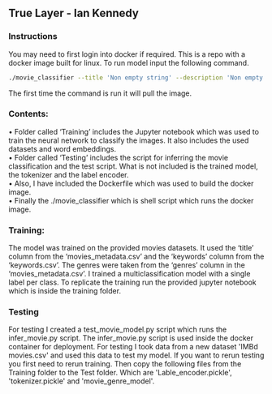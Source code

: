 ## True Layer - Ian Kennedy
### Instructions
You may need to first login into docker if required. This is a repo with a docker image built for linux.
To run model input the following command.

```sh
./movie_classifier --title 'Non empty string' --description 'Non empty string'
```

The first time the command is run it will pull the image.

### Contents:
•	Folder called ‘Training’ includes the Jupyter notebook which was used to train the neural network to classify the images. It also includes the used datasets and word embeddings.  
•	Folder called ‘Testing’ includes the script for inferring the movie classification and the test script. What is not included is the trained model, the tokenizer and the label encoder.  
•	Also, I have included the Dockerfile which was used to build the docker image.  
•	Finally the ./movie_classifier which is shell script which runs the docker image.

### Training:
The model was trained on the provided movies datasets. It used the ‘title’ column from the ‘movies_metadata.csv’ and the ‘keywords’ column from the ‘keywords.csv’. The genres were taken from the ‘genres’ column in the ‘movies_metadata.csv’. I trained a multiclassification model with a single label per class. To replicate the training run the provided jupyter notebook which is inside the training folder.

### Testing
For testing I created a test_movie_model.py script which runs the infer_movie.py script. The infer_movie.py script is used inside the docker container for deployment. For testing I took data from a new dataset 'IMBd movies.csv' and used this data to test my model. If you want to rerun testing you first need to rerun training. Then copy the following files from the Training folder to the Test folder. Which are 'Lable_encoder.pickle', 'tokenizer.pickle' and 'movie_genre_model'.

